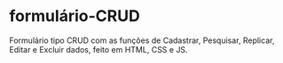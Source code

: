 # formulário-CRUD
Formulário tipo CRUD com as funções de Cadastrar, Pesquisar, Replicar, Editar e Excluir dados, feito em HTML, CSS e JS.
